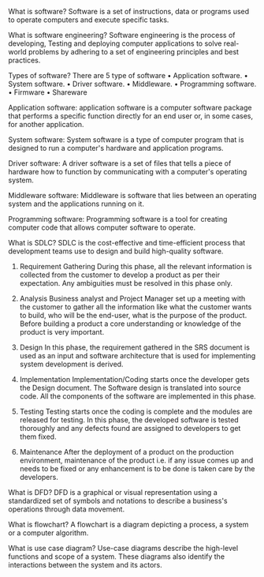 What is software?
Software is a set of instructions, data or programs used to operate computers and execute specific tasks.

What is software engineering?
Software engineering is the process of developing,
Testing and deploying computer applications to solve real-world problems by adhering to a set of engineering principles and best practices.

Types of software?
There are 5 type of software
•	Application software. 
•	System software. 
•	Driver software. 
•	Middleware. 
•	Programming software.
•	Firmware
•	Shareware

Application software: application software is a computer software package that performs a specific function directly for an end user or, in some cases, for another application.

System software: System software is a type of computer program that is designed to run a computer's hardware and application programs.

Driver software: A driver software is a set of files that tells a piece of hardware how to function by communicating with a computer's operating system.

Middleware software: Middleware is software that lies between an operating system and the applications running on it.

Programming software: Programming software is a tool for creating computer code that allows computer software to operate.

What is SDLC?
SDLC is the cost-effective and time-efficient process that development teams use to design and build high-quality software.

1. Requirement Gathering
During this phase, all the relevant information is collected from the customer to develop a product as per their expectation. Any ambiguities must be resolved in this phase only.

2. Analysis
Business analyst and Project Manager set up a meeting with the customer to gather all the information like what the customer wants to build, who will be the end-user, what is the purpose of the product. Before building a product a core understanding or knowledge of the product is very important.

3. Design
In this phase, the requirement gathered in the SRS document is used as an input and software architecture that is used for implementing system development is derived.

4. Implementation
Implementation/Coding starts once the developer gets the Design document. The Software design is translated into source code. All the components of the software are implemented in this phase.

5. Testing
Testing starts once the coding is complete and the modules are released for testing. In this phase, the developed software is tested thoroughly and any defects found are assigned to developers to get them fixed.

6. Maintenance
After the deployment of a product on the production environment, maintenance of the product i.e. if any issue comes up and needs to be fixed or any enhancement is to be done is taken care by the developers.

What is DFD?
DFD is a graphical or visual representation using a standardized set of symbols and notations to describe a business's operations through data movement.

What is flowchart?
A flowchart is a diagram depicting a process, a system or a computer algorithm.

What is use case diagram?
Use-case diagrams describe the high-level functions and scope of a system. These diagrams also identify the interactions between the system and its actors.
